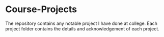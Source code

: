 # Course-Projects
The repository contains any notable project I have done at college.
Each project folder contains the details and acknowledgement of each project.
